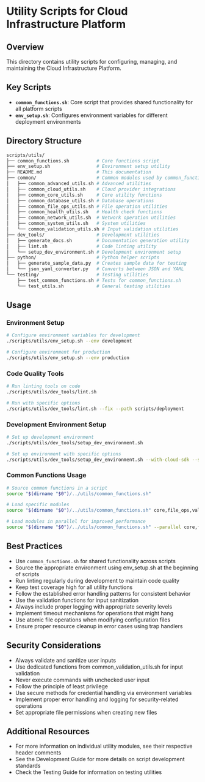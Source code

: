 # Utility Scripts for Cloud Infrastructure Platform

## Overview
This directory contains utility scripts for configuring, managing, and maintaining the Cloud Infrastructure Platform.

## Key Scripts
- **`common_functions.sh`**: Core script that provides shared functionality for all platform scripts
- **`env_setup.sh`**: Configures environment variables for different deployment environments

## Directory Structure
```bash
scripts/utils/
├── common_functions.sh          # Core functions script
├── env_setup.sh                 # Environment setup utility
├── README.md                    # This documentation
├── common/                      # Common modules used by common_functions.sh
│   ├── common_advanced_utils.sh # Advanced utilities
│   ├── common_cloud_utils.sh    # Cloud provider integrations
│   ├── common_core_utils.sh     # Core utility functions
│   ├── common_database_utils.sh # Database operations
│   ├── common_file_ops_utils.sh # File operation utilities
│   ├── common_health_utils.sh   # Health check functions
│   ├── common_network_utils.sh  # Network operation utilities
│   ├── common_system_utils.sh   # System utilities
│   └── common_validation_utils.sh # Input validation utilities
├── dev_tools/                   # Development utilities
│   ├── generate_docs.sh         # Documentation generation utility
│   ├── lint.sh                  # Code linting utility
│   └── setup_dev_environment.sh # Development environment setup
├── python/                      # Python helper scripts
│   ├── generate_sample_data.py  # Creates sample data for testing
│   └── json_yaml_converter.py   # Converts between JSON and YAML
└── testing/                     # Testing utilities
    ├── test_common_functions.sh # Tests for common_functions.sh
    └── test_utils.sh            # General testing utilities

```

## Usage

### Environment Setup

```bash
# Configure environment variables for development
./scripts/utils/env_setup.sh --env development

# Configure environment for production
./scripts/utils/env_setup.sh --env production

```

### Code Quality Tools

```bash
# Run linting tools on code
./scripts/utils/dev_tools/lint.sh

# Run with specific options
./scripts/utils/dev_tools/lint.sh --fix --path scripts/deployment

```

### Development Environment Setup

```bash
# Set up development environment
./scripts/utils/dev_tools/setup_dev_environment.sh

# Set up environment with specific options
./scripts/utils/dev_tools/setup_dev_environment.sh --with-cloud-sdk --skip-db

```

### Common Functions Usage

```bash
# Source common functions in a script
source "$(dirname "$0")/../utils/common_functions.sh"

# Load specific modules
source "$(dirname "$0")/../utils/common_functions.sh" core,file_ops,validation

# Load modules in parallel for improved performance
source "$(dirname "$0")/../utils/common_functions.sh" --parallel core,file_ops,validation

```

## Best Practices

- Use `common_functions.sh` for shared functionality across scripts
- Source the appropriate environment using env_setup.sh at the beginning of scripts
- Run linting regularly during development to maintain code quality
- Keep test coverage high for all utility functions
- Follow the established error handling patterns for consistent behavior
- Use the validation functions for input sanitization
- Always include proper logging with appropriate severity levels
- Implement timeout mechanisms for operations that might hang
- Use atomic file operations when modifying configuration files
- Ensure proper resource cleanup in error cases using trap handlers

## Security Considerations

- Always validate and sanitize user inputs
- Use dedicated functions from common_validation_utils.sh for input validation
- Never execute commands with unchecked user input
- Follow the principle of least privilege
- Use secure methods for credential handling via environment variables
- Implement proper error handling and logging for security-related operations
- Set appropriate file permissions when creating new files

## Additional Resources

- For more information on individual utility modules, see their respective header comments
- See the Development Guide for more details on script development standards
- Check the Testing Guide for information on testing utilities

